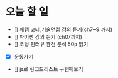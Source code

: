 # 오늘 할 일

- [] 패캠 코테,기술면접 강의 듣기(ch7~9 까지)
- [] 파이썬 강의 듣기 (ch07까지)
- [] 코딩 인터뷰 완전 분석 50p 읽기
- [x] 운동가기
- [] js로 링크드리스트 구현해보기
